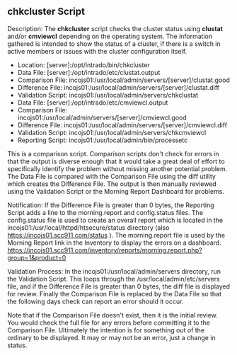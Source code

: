 ## chkcluster Script

Description: The **chkcluster** script checks the cluster status using **clustat** and/or **cmviewcl** depending on the operating system. The information 
gathered is intended to show the status of a cluster, if there is a switch in active members or issues with the cluster configuration itself.

* Location: [server]:/opt/intrado/bin/chkcluster
* Data File: [server]:/opt/intrado/etc/clustat.output
* Comparison File: incojs01:/usr/local/admin/servers/[server]/clustat.good
* Difference File: incojs01:/usr/local/admin/servers/[server]/clustat.diff
* Validation Script: incojs01:/usr/local/admin/servers/chkclustat
* Data File: [server]:/opt/intrado/etc/cmviewcl.output
* Comparison File: incojs01:/usr/local/admin/servers/[server]/cmviewcl.good
* Difference File: incojs01:/usr/local/admin/servers/[server]/cmviewcl.diff
* Validation Script: incojs01:/usr/local/admin/servers/chkcmviewcl
* Reporting Script: incojs01:/usr/local/admin/bin/processetc

This is a comparison script. Comparison scripts don't check for errors in that the output is diverse enough that it would take a great deal of effort to 
specifically identify the problem without missing another potential problem. The Data File is compared with the Comparison File using the diff utility 
which creates the Difference File. The output is then manually reviewed using the Validation Script or the Morning Report Dashboard for problems.

Notification: If the Difference File is greater than 0 bytes, the Reporting Script adds a line to the morning.report and config.status files. The 
config.status file is used to create an overall report which is located in the incojs01:/usr/local/httpd/htsecure/status directory (also 
https://incojs01.scc911.com/status ). The morning.report file is used by the Morning Report link in the Inventory to display the errors on a 
dashboard. https://incojs01.scc911.com/inventory/reports/morning.report.php?group=1&product=0

Validation Process: In the incojs01:/usr/local/admin/servers directory, run the Validation Script. This loops through the /usr/local/admin/etc/servers 
file, and if the Difference File is greater than 0 bytes, the diff file is displayed for review. Finally the Comparison File is replaced by the Data 
File so that the following days check can report an error should it occur.

Note that if the Comparison File doesn't exist, then it is the initial review. You would check the full file for any errors before committing it to the 
Comparison File. Ultimately the intention is for something out of the ordinary to be displayed. It may or may not be an error, just a change in status.

